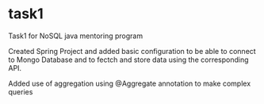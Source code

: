# task1
 Task1 for NoSQL java mentoring program

Created Spring Project and added basic configuration to be able to connect to Mongo Database and to fectch and store data using the corresponding API.

Added use of aggregation using @Aggregate annotation to make complex queries

